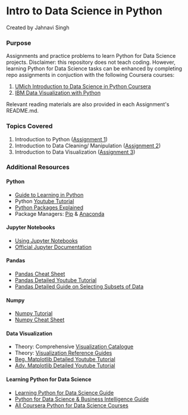 # Intro to Data Science in Python
Created by Jahnavi Singh

### Purpose
Assignments and practice problems to learn Python for Data Science projects. Disclaimer: this repository does not teach coding. However, learning Python for Data Science tasks can be enhanced by completing repo assignments in conjuction with the following Coursera courses:
1. [UMich Introduction to Data Science in Python Coursera](https://www.coursera.org/learn/python-data-analysis)
2. [IBM Data Visualization with Python](https://www.coursera.org/learn/python-for-data-visualization)

Relevant reading materials are also provided in each Assignment's README.md.

### Topics Covered
1. Introduction to Python ([Assignment 1](https://github.com/januusingh/data-science-in-python/tree/master/Assignment1))
2. Introduction to Data Cleaning/ Manipulation ([Assignment 2](https://github.com/januusingh/data-science-in-python/tree/master/Assignment2))
3. Introduction to Data Visualization ([Assignment 3](https://github.com/januusingh/data-science-in-python/tree/master/Assignment3))

### Additional Resources
#### Python
- [Guide to Learning in Python](https://towardsdatascience.com/a-beginners-guide-to-python-for-data-science-60ef022b7b67)
- Python [Youtube Tutorial](https://www.youtube.com/watch?v=rfscVS0vtbw)
- [Python Packages Explained](https://realpython.com/python-modules-packages/)
- Package Managers: [Pip](https://www.pythonforbeginners.com/basics/how-to-use-pip-and-pypi) & [Anaconda](https://towardsdatascience.com/getting-started-with-python-environments-using-conda-32e9f2779307)
#### Jupyter Notebooks
- [Using Jupyter Notebooks](https://www.codecademy.com/articles/how-to-use-jupyter-notebooks#:~:text=To%20launch%20a%20Jupyter%20notebook,(or%20another%20specified%20port).)
- [Official Jupyter Documentation](https://jupyter-notebook-beginner-guide.readthedocs.io/en/latest/execute.html)
#### Pandas
- [Pandas Cheat Sheet](https://pandas.pydata.org/Pandas_Cheat_Sheet.pdf)
- [Pandas Detailed Youtube Tutorial](https://www.youtube.com/watch?v=eMOA1pPVUc4)
- [Pandas Detailed Guide on Selecting Subsets of Data](https://medium.com/dunder-data/selecting-subsets-of-data-in-pandas-6fcd0170be9c)
#### Numpy
- [Numpy Tutorial](https://cloudxlab.com/blog/numpy-pandas-introduction/)
- [Numpy Cheat Sheet](https://s3.amazonaws.com/assets.datacamp.com/blog_assets/Numpy_Python_Cheat_Sheet.pdf)
#### Data Visualization
- Theory: Comprehensive [Visualization Catalogue](https://datavizcatalogue.com/)
- Theory: [Visualization Reference Guides](https://coolinfographics.com/dataviz-guides)
- [Beg. Matplotlib Detailed Youtube Tutorial](https://www.youtube.com/watch?v=DAQNHzOcO5A)
- [Adv. Matplotlib Detailed Youtube Tutorial](https://www.youtube.com/watch?v=0P7QnIQDBJY)
#### Learning Python for Data Science
- [Learning Python for Data Science Guide](https://elitedatascience.com/learn-python-for-data-science)
- [Python for Data Science & Business Intelligence Guide](https://www.analyticsvidhya.com/learning-paths-data-science-business-analytics-business-intelligence-big-data/learning-path-data-science-python/)
- [All Coursera Python for Data Science Courses](https://www.coursera.org/courses?query=python%20data%20science)
